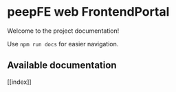 # peepFE web FrontendPortal

Welcome to the project documentation!

Use `npm run docs` for easier navigation.

## Available documentation

[[index]]
